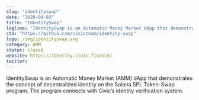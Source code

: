 ```yaml
---
slug: "identityswap"
date: "2020-04-03"
title: "IdentitySwap"
logline: "IdentitySwap is an Automatic Money Market dApp that demonstrates decentralized identity on Solana."
cta: "https://github.com/civicteam/identity-swap"
logo: /img/identityswap.svg
category: AMM
status: closed
website: https://identity.civic.finance/
twitter:
---
```


IdentitySwap is an Automatic Money Market (AMM) dApp that demonstrates the concept of decentralized identity on the Solana SPL Token-Swap program. The program connects with Civic’s identity verification system.
